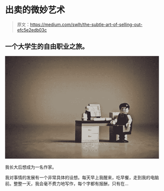 # 出卖的微妙艺术

> 原文：<https://medium.com/swlh/the-subtle-art-of-selling-out-efc5e2edb03c>

## 一个大学生的自由职业之旅。

![](img/e9d2abdf0d0f3289680177e11e0c986f.png)

我长大后想成为一名作家。

我对事情的发展有一个非常具体的设想。每天早上我醒来，吃早餐，走到我的电脑前。整整一天，我会毫不费力地写作，每个字都有报酬，只有在…